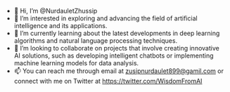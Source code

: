 - 👋 Hi, I’m @NurdauletZhussip
- 👀 I’m interested in exploring and advancing the field of artificial intelligence and its applications.
- 🌱 I’m currently learning about the latest developments in deep learning algorithms and natural language processing techniques.
- 💞️ I’m looking to collaborate on projects that involve creating innovative AI solutions, such as developing intelligent chatbots or implementing machine learning models for data analysis.
- 📫 You can reach me through email at zusipnurdaulet899@gamil.com or connect with me on Twitter at https://twitter.com/WisdomFromAI

<!---
NurdauletZhussip/NurdauletZhussip is a ✨ special ✨ repository because its `README.md` (this file) appears on your GitHub profile.
You can click the Preview link to take a look at your changes.
--->
